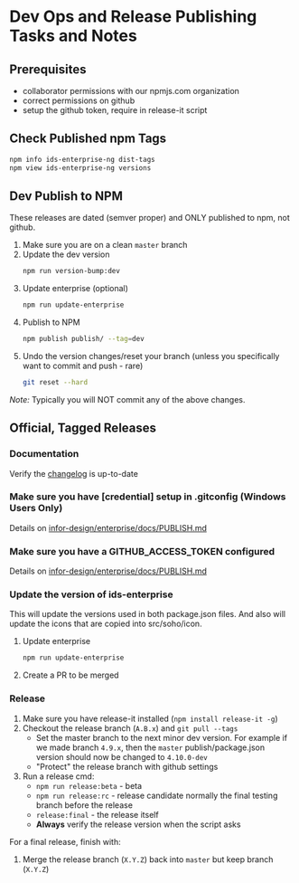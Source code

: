 # Dev Ops and Release Publishing Tasks and Notes

## Prerequisites

- collaborator permissions with our npmjs.com organization
- correct permissions on github
- setup the github token, require in release-it script

## Check Published npm Tags

```bash
npm info ids-enterprise-ng dist-tags
npm view ids-enterprise-ng versions
```

## Dev Publish to NPM

These releases are dated (semver proper) and ONLY published to npm, not github.

1. Make sure you are on a clean `master` branch
1. Update the dev version
    ```sh
    npm run version-bump:dev
    ```
1. Update enterprise (optional)
    ```sh
    npm run update-enterprise
    ```
1. Publish to NPM
    ```sh
    npm publish publish/ --tag=dev
    ```
1. Undo the version changes/reset your branch (unless you specifically want to commit and push - rare)
    ```sh
    git reset --hard
    ```

*Note:* Typically you will NOT commit any of the above changes.

## Official, Tagged Releases

### Documentation

Verify the [changelog](docs/changelog) is up-to-date

### Make sure you have [credential] setup in .gitconfig  (Windows Users Only)

Details on [infor-design/enterprise/docs/PUBLISH.md](https://github.com/infor-design/enterprise/blob/master/docs/PUBLISH.md#make-sure-you-have-credential-setup-in-gitconfig--windows-users-only)

### Make sure you have a GITHUB_ACCESS_TOKEN configured

Details on [infor-design/enterprise/docs/PUBLISH.md](https://github.com/infor-design/enterprise/blob/master/docs/PUBLISH.md#make-sure-you-have-a-github_access_token-configured)

### Update the version of ids-enterprise

This will update the versions used in both package.json files. And also will update the icons that
are copied into src/soho/icon.

1. Update enterprise
    ```sh
    npm run update-enterprise
    ```
1. Create a PR to be merged

### Release

1. Make sure you have release-it installed (`npm install release-it -g`)
1. Checkout the release branch (`A.B.x`) and `git pull --tags`
    - Set the master branch to the next minor dev version. For example if we made branch `4.9.x`, then the `master` publish/package.json version should now be changed to `4.10.0-dev`
    - "Protect" the release branch with github settings
1. Run a release cmd:
    - `npm run release:beta` - beta
    - `npm run release:rc` - release candidate normally the final testing branch before the release
    - `release:final` - the release itself
    - **Always** verify the release version when the script asks

For a final release, finish with:

1. Merge the release branch (`X.Y.Z`) back into `master` but keep branch (`X.Y.Z`)

